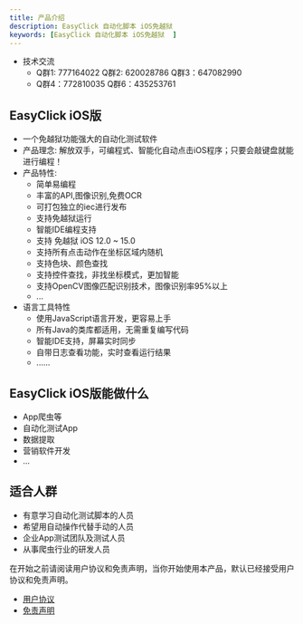 ```yaml
---
title: 产品介绍
description: EasyClick 自动化脚本 iOS免越狱 
keywords: [EasyClick 自动化脚本 iOS免越狱  ]
---
```


- 技术交流  
    - Q群1: 777164022 Q群2: 620028786 Q群3：647082990   
    - Q群4：772810035 Q群6：435253761 

## EasyClick iOS版
- 一个免越狱功能强大的自动化测试软件
- 产品理念: 解放双手，可编程式、智能化自动点击iOS程序；只要会敲键盘就能进行编程！
- 产品特性:
    * 简单易编程
    * 丰富的API,图像识别,免费OCR
    * 可打包独立的iec进行发布
    * 支持免越狱运行
    * 智能IDE编程支持
    * 支持 免越狱 iOS 12.0 ~ 15.0
    * 支持所有点击动作在坐标区域内随机
    * 支持色块、颜色查找
    * 支持控件查找，非找坐标模式，更加智能
    * 支持OpenCV图像匹配识别技术，图像识别率95%以上
    * ...
- 语言工具特性
    * 使用JavaScript语言开发，更容易上手
    * 所有Java的类库都适用，无需重复编写代码
    * 智能IDE支持，屏幕实时同步
    * 自带日志查看功能，实时查看运行结果
    * ......


## EasyClick iOS版能做什么
* App爬虫等
* 自动化测试App
* 数据提取
* 营销软件开发
* ...

## 适合人群
* 有意学习自动化测试脚本的人员
* 希望用自动操作代替手动的人员
* 企业App测试团队及测试人员
* 从事爬虫行业的研发人员

在开始之前请阅读用户协议和免责声明，当你开始使用本产品，默认已经接受用户协议和免责声明。
* [用户协议](/zh-cn/agreement.md)
* [免责声明](/zh-cn/declare.md)
